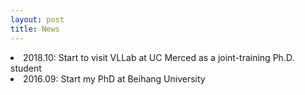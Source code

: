 ```yaml
---
layout: post
title: News
---
```


<li>2018.10:  Start to visit VLLab at UC Merced as a joint-training Ph.D. student</li>
<li>2016.09:  Start my PhD at Beihang University</li>


